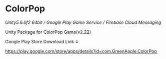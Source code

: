 # ColorPop
*Unity5.6.6f2 64bit / Google Play Game Service / Firebase Cloud Messaging*

Unity Package for ColorPop Game(v2.22)


Google Play Store Download Link ↓

https://play.google.com/store/apps/details?id=com.GreenApple.ColorPop
